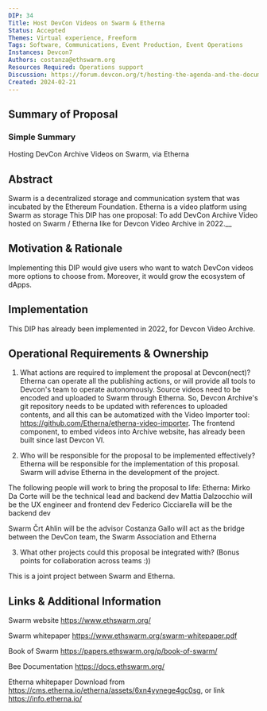 ```yaml
---
DIP: 34
Title: Host DevCon Videos on Swarm & Etherna
Status: Accepted
Themes: Virtual experience, Freeform
Tags: Software, Communications, Event Production, Event Operations
Instances: Devcon7
Authors: costanza@ethswarm.org
Resources Required: Operations support
Discussion: https://forum.devcon.org/t/hosting-the-agenda-and-the-documents-on-swarm/342/3
Created: 2024-02-21
---
```


## Summary of Proposal

### Simple Summary
Hosting DevCon Archive Videos on Swarm, via Etherna

## Abstract

Swarm is a decentralized storage and communication system that was incubated by the Ethereum Foundation.
Etherna is a video platform using Swarm as storage
This DIP has one proposal:
To add DevCon Archive Video hosted on Swarm / Etherna like for Devcon Video Archive in 2022.__

## Motivation & Rationale

Implementing this DIP would give users who want to watch DevCon videos more options to choose from. Moreover, it would grow the ecosystem of dApps.

## Implementation
This DIP has already been implemented in 2022, for Devcon Video Archive. 

## Operational Requirements & Ownership
1. What actions are required to implement the proposal at Devcon(nect)? 
Etherna can operate all the publishing actions, or will provide all tools to Devcon's team to operate autonomously.
Source videos need to be encoded and uploaded to Swarm through Etherna. So, Devcon Archive's git repository needs to be updated with references to uploaded contents, and all this can be automatized with the Video Importer tool: https://github.com/Etherna/etherna-video-importer.
The frontend component, to embed videos into Archive website, has already been built since last Devcon VI.

2. Who will be responsible for the proposal to be implemented effectively? 
Etherna will be responsible for the implementation of this proposal. 
Swarm will advise Etherna in the development of the project. 

The following people will work to bring the proposal to life:
Etherna:
Mirko Da Corte will be the technical lead and backend dev
Mattia Dalzocchio will be the UX engineer and frontend dev
Federico Cicciarella will be the backend dev

Swarm
Črt Ahlin will be the advisor
Costanza Gallo will act as the bridge between the DevCon team, the Swarm Association and Etherna

3. What other projects could this proposal be integrated with? (Bonus points for collaboration across teams :))

This is a joint project between Swarm and Etherna. 


## Links & Additional Information
Swarm website https://www.ethswarm.org/ 

Swarm whitepaper https://www.ethswarm.org/swarm-whitepaper.pdf

Book of Swarm https://papers.ethswarm.org/p/book-of-swarm/

Bee Documentation https://docs.ethswarm.org/

Etherna whitepaper 
Download from https://cms.etherna.io/etherna/assets/6xn4yynege4gc0sg, or link https://info.etherna.io/ 
